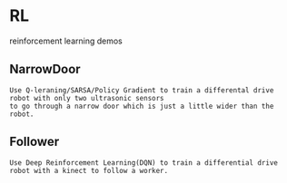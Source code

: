 # RL
reinforcement learning demos
## NarrowDoor
    Use Q-leraning/SARSA/Policy Gradient to train a differental drive robot with only two ultrasonic sensors 
    to go through a narrow door which is just a little wider than the robot.
## Follower
    Use Deep Reinforcement Learning(DQN) to train a differential drive robot with a kinect to follow a worker.
